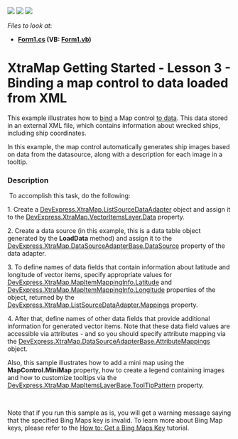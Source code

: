<!-- default badges list -->
![](https://img.shields.io/endpoint?url=https://codecentral.devexpress.com/api/v1/VersionRange/128576904/14.2.3%2B)
[![](https://img.shields.io/badge/Open_in_DevExpress_Support_Center-FF7200?style=flat-square&logo=DevExpress&logoColor=white)](https://supportcenter.devexpress.com/ticket/details/E4687)
[![](https://img.shields.io/badge/📖_How_to_use_DevExpress_Examples-e9f6fc?style=flat-square)](https://docs.devexpress.com/GeneralInformation/403183)
<!-- default badges end -->
<!-- default file list -->
*Files to look at*:

* **[Form1.cs](./CS/WinForms_MapControl_ListAdapter/Form1.cs) (VB: [Form1.vb](./VB/WinForms_MapControl_ListAdapter/Form1.vb))**
<!-- default file list end -->
# XtraMap Getting Started - Lesson 3 - Binding a map control to data loaded from XML


<p>This example illustrates how to <a href="https://documentation.devexpress.com/#WindowsForms/CustomDocument15359">bind</a> a Map control <a href="https://documentation.devexpress.com/#WindowsForms/CustomDocument15359">to data</a>. This data stored in an external XML file, which contains information about wrecked ships, including ship coordinates.</p>
<p>In this example, the map control automatically generates ship images based on data from the datasource, along with a description for each image in a tooltip.</p>


<h3>Description</h3>

<p>&nbsp;To accomplish this task, do the following:</p>
<p>1. Create a <a href="https://documentation.devexpress.com/#WindowsForms/clsDevExpressXtraMapListSourceDataAdaptertopic">DevExpress.XtraMap.ListSourceDataAdapter</a> object and assign it to the <a href="https://documentation.devexpress.com/#WindowsForms/DevExpressXtraMapVectorItemsLayer_Datatopic">DevExpress.XtraMap.VectorItemsLayer.Data</a> property.</p>
<p>2. Create a data source (in this example, this is a data table object generated by the <strong>LoadData</strong> method) and assign it to the <a href="https://documentation.devexpress.com/#WindowsForms/DevExpressXtraMapDataSourceAdapterBase_DataSourcetopic">DevExpress.XtraMap.DataSourceAdapterBase.DataSource</a> property of the data adapter.</p>
<p>3. To define names of data fields that contain information about latitude and longitude of vector items, specify appropriate values for <a href="https://documentation.devexpress.com/#WindowsForms/DevExpressXtraMapMapItemMappingInfo_Latitudetopic">DevExpress.XtraMap.MapItemMappingInfo.Latitude</a> and <a href="https://documentation.devexpress.com/#WindowsForms/DevExpressXtraMapMapItemMappingInfo_Longitudetopic">DevExpress.XtraMap.MapItemMappingInfo.Longitude</a> properties of the object, returned by the <a href="https://documentation.devexpress.com/#WindowsForms/DevExpressXtraMapListSourceDataAdapter_Mappingstopic">DevExpress.XtraMap.ListSourceDataAdapter.Mappings</a> property.</p>
<p>4. After that, define names of other data fields that provide additional information for generated vector items. Note that these data field values are accessible via attributes - and so you should specify attribute mapping via the <a href="https://documentation.devexpress.com/#WindowsForms/DevExpressXtraMapDataSourceAdapterBase_AttributeMappingstopic">DevExpress.XtraMap.DataSourceAdapterBase.AttributeMappings</a> object.</p>
<p>Also, this sample illustrates how to add a mini map using the <strong>MapControl.MiniMap</strong>&nbsp;property, how to&nbsp;create a legend containing images and&nbsp;how to customize tooltips via the <a href="https://documentation.devexpress.com/#WindowsForms/DevExpressXtraMapMapItemsLayerBase_ToolTipPatterntopic">DevExpress.XtraMap.MapItemsLayerBase.ToolTipPattern</a> property.</p>
<p>&nbsp;</p>
<p>Note that if you run this sample as is, you will get a warning message saying that the specified Bing Maps key is invalid. To learn more about Bing Map keys, please refer to the <a href="http://help.devexpress.com/#WindowsForms/CustomDocument15102">How to: Get a Bing Maps Key</a> tutorial.</p>

<br/>


